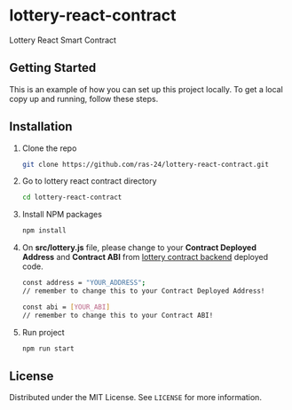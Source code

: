 # lottery-react-contract

Lottery React Smart Contract

## Getting Started
This is an example of how you can set up this project locally. To get a local copy up and running, follow these steps.

## Installation
1. Clone the repo
   ```sh
   git clone https://github.com/ras-24/lottery-react-contract.git
   ```
2. Go to lottery react contract directory
   ```sh
   cd lottery-react-contract
   ```
3. Install NPM packages
   ```sh
   npm install
   ```
4. On **src/lottery.js** file, please change to your **Contract Deployed Address** and **Contract ABI** from [lottery contract backend](https://github.com/ras-24/lottery-contract) deployed code.
   ```sh
   const address = "YOUR_ADDRESS";
   // remember to change this to your Contract Deployed Address!

   const abi = [YOUR_ABI]
   // remember to change this to your Contract ABI!
   ```
5. Run project
   ```sh
   npm run start
   ```

## License

Distributed under the MIT License. See `LICENSE` for more information.
